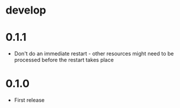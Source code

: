 # develop

# 0.1.1
  * Don't do an immediate restart - other resources might need to be processed before the restart takes place

# 0.1.0
  * First release
